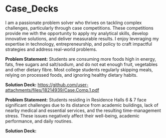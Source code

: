 # Case_Decks
I am a passionate problem solver who thrives on tackling complex challenges, particularly through case competitions. These competitions provide me with the opportunity to apply my analytical skills, develop innovative solutions, and deliver measurable results. I enjoy leveraging my expertise in technology, entrepreneurship, and policy to craft impactful strategies and address real-world problems.

**Problem Statement:**
Students are consuming more foods high in energy, fats, free sugars and salt/sodium, and do not eat enough fruit, vegetables and other dietary fibre. Most college students regularly skipping meals, relying on processed foods, and ignoring healthy dietary habits.

**Solution Deck:**
https://github.com/user-attachments/files/18214939/Case.Comp.1.pdf

**Problem Statement:**
Students residing in Residence Halls 6 & 7 face significant challenges due to its distance from academic buildings, lack of nearby medical and essential services, and the resulting time-management stress. These issues negatively affect their well-being, academic performance, and daily routines.

**Solution Deck:**

